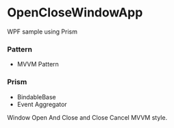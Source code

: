 # OpenCloseWindowApp
WPF sample using Prism

### Pattern
- MVVM Pattern
### Prism
- BindableBase
- Event Aggregator

Window Open And Close and Close Cancel MVVM style.